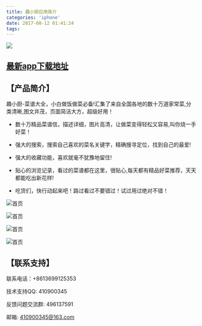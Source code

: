 ```yaml
---
title: 趣小厨应用简介
categories: 'iphone'
date: 2017-08-12 01:41:24
tags:
---
```


![](http://imgcdn.wapx.cn/appfile01/android/0/e45ffa6ce39a877c7d963998ca2bd810/_icon_50.png?)

## [最新app下载地址](https://itunes.apple.com/cn/app/id1269425611?mt=8)

## 【产品简介】

趣小厨-菜谱大全，小白做饭做菜必备!汇集了来自全国各地的数十万道家常菜,分类清晰,图文并茂，页面简洁大方，超级好用！

* 数十万精品菜谱信，描述详细，图片高清，让做菜变得轻松又容易,叫你烧一手好菜！

* 强大的搜索，搜索自己喜欢的菜名关键字，精确搜寻定位，找到自己的最爱!

* 强大的收藏功能，喜欢就毫不犹豫地留住! 

* 贴心的浏览记录，看过的菜谱都在这里，很贴心,每天都有精品好菜推荐，天天都能吃出新花样!

* 吃货们，快行动起来吧！路过看过不要错过！试过用过绝对不错！
<!-- more -->

![首页](http://imgcdn.wapx.cn/appfile01/ios/a/2e3a9eeee2c1c57d0f736b611179818b/image1.png?)

![首页](http://imgcdn.wapx.cn/appfile01/ios/a/2e3a9eeee2c1c57d0f736b611179818b/image2.png?)

![首页](http://imgcdn.wapx.cn/appfile01/ios/a/2e3a9eeee2c1c57d0f736b611179818b/image3.png?)

![首页](http://imgcdn.wapx.cn/appfile01/ios/a/2e3a9eeee2c1c57d0f736b611179818b/image4.png?)

## 【联系支持】
联系电话：+8613699125353

技术支持QQ: 410900345

反馈问题交流群: 496137591

邮箱: 410900345@163.com

